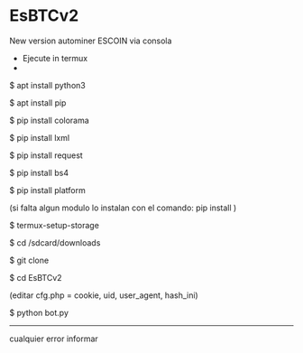 # EsBTCv2
New version autominer ESCOIN via consola

- Ejecute in termux
- 
$ apt install python3

$ apt install pip

$ pip install colorama

$ pip install lxml

$ pip install request

$ pip install bs4

$ pip install platform

(si falta algun modulo lo instalan con el comando: pip install <modulko>)

$ termux-setup-storage

$ cd /sdcard/downloads

$ git clone 

$ cd EsBTCv2

(editar cfg.php = cookie, uid, user_agent, hash_ini)

$ python bot.py

-----------------------------------------------------------------

cualquier error informar
  
